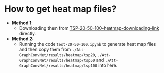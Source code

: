 # How to get heat map files?

- **Method 1**:
  - Downloading them from [TSP-20-50-100-heatmap-downloading-link](https://drive.google.com/open?id=1rD5zhaZ-Ky09LNua2VMdVGkL5D3_G6EU) directly.
- **Method 2:**
  - Running the code `test-20-50-100.ipynb` to generate heat map files and then copy them from `./Att-GraphConvNet/results/heatmap/tsp20`, `./Att-GraphConvNet/results/heatmap/tsp50` and `./Att-GraphConvNet/results/heatmap/tsp100` into here. 